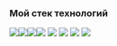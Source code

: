 ### Мой стек технологий

<img src="https://img.shields.io/badge/Python-white?style=for-the-badge&logo=Python&logoColor=black"/><img src="https://img.shields.io/badge/Django-black?style=for-the-badge&logo=Django&logoColor=white"/><img src="https://img.shields.io/badge/HTML-white?style=for-the-badge&logo=HTML5&logoColor=red"/><img src="https://img.shields.io/badge/Pytest-black?style=for-the-badge&logo=Pytest&logoColor=white"/>
<img src="https://img.shields.io/badge/PostgreSQL-white?style=for-the-badge&logo=PostgreSQL&logoColor=black"/>
<img src="https://img.shields.io/badge/Docker-black?style=for-the-badge&logo=Docker&logoColor=white"/>
<img src="https://img.shields.io/badge/MySQL-white?style=for-the-badge&logo=MySQL&logoColor=black"/>
<img src="https://img.shields.io/badge/FastAPI-white?style=for-the-badge&logo=FastAPI&logoColor=black"/>
